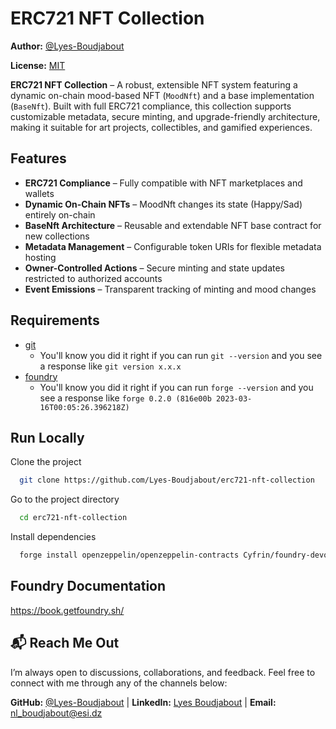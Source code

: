 
# **ERC721 NFT Collection**

**Author:** [@Lyes-Boudjabout](https://www.github.com/Lyes-Boudjabout)

**License:** [MIT](https://choosealicense.com/licenses/mit/)

**ERC721 NFT Collection** – A robust, extensible NFT system featuring a dynamic on-chain mood-based NFT (`MoodNft`) and a base implementation (`BaseNft`). Built with full ERC721 compliance, this collection supports customizable metadata, secure minting, and upgrade-friendly architecture, making it suitable for art projects, collectibles, and gamified experiences.

## Features

- **ERC721 Compliance** – Fully compatible with NFT marketplaces and wallets
- **Dynamic On-Chain NFTs** – MoodNft changes its state (Happy/Sad) entirely on-chain
- **BaseNft Architecture** – Reusable and extendable NFT base contract for new collections
- **Metadata Management** – Configurable token URIs for flexible metadata hosting
- **Owner-Controlled Actions** – Secure minting and state updates restricted to authorized accounts
- **Event Emissions** – Transparent tracking of minting and mood changes

## Requirements

- [git](https://git-scm.com/book/en/v2/Getting-Started-Installing-Git)
  - You'll know you did it right if you can run `git --version` and you see a response like `git version x.x.x`
- [foundry](https://getfoundry.sh/)
  - You'll know you did it right if you can run `forge --version` and you see a response like `forge 0.2.0 (816e00b 2023-03-16T00:05:26.396218Z)`


## Run Locally

Clone the project
```bash
  git clone https://github.com/Lyes-Boudjabout/erc721-nft-collection
```

Go to the project directory
```bash
  cd erc721-nft-collection
```

Install dependencies
```bash
  forge install openzeppelin/openzeppelin-contracts Cyfrin/foundry-devops
```

## Foundry Documentation
https://book.getfoundry.sh/

## 📬 Reach Me Out

I’m always open to discussions, collaborations, and feedback. Feel free to connect with me through any of the channels below:

**GitHub:** [@Lyes-Boudjabout](https://www.github.com/Lyes-Boudjabout) |
**LinkedIn:** [Lyes Boudjabout](https://www.linkedin.com/in/lyes-boudjabout) |
**Email:** nl_boudjabout@esi.dz
